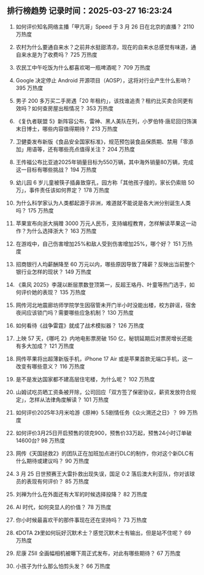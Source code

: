 
## 排行榜趋势 记录时间：2025-03-27 16:23:24
  
  1. 如何评价知名网络主播「甲亢哥」Speed 于 3 月 26 日在北京的直播？ 2110 万热度
    
  2. 农村为什么要通自来水？之前井水挺甜清凉，现在的自来水总感觉有味道，通自来水是为了收费吗？ 725 万热度
    
  3. 农民工中午吃饭为什么都喜欢喝一瓶啤酒呢？ 709 万热度
    
  4. Google 决定停止 Android 开源项目（AOSP），这将对行业产生什么影响？ 395 万热度
    
  5. 男子 200 多万买二手房遇「20 年租约」，该找谁追责？租约比买卖合同更有效吗？如何查房屋出租情况？ 353 万热度
    
  6. 《复仇者联盟 5》新阵容公布，雷神、黑人美队在列，小罗伯特·唐尼回归饰演末日博士，哪些内容值得期待？ 213 万热度
    
  7. 卫健委发布新版《食品安全国家标准》，规范预包装食品保质期、禁用「零添加」用语等，还有哪些亮点值得关注？ 204 万热度
    
  8. 王传福公布比亚迪2025年销量目标为550万辆，其中海外销量80万辆，完成这一目标有哪些挑战？ 194 万热度
    
  9. 幼儿园 6 岁儿童被筷子插鼻致穿孔，园方称「其他孩子撞的，家长仍索赔 50 万」，事件责任该如何界定？ 178 万热度
    
  10. 为什么科学家认为人类都起源于非洲，难道就不能说是各大洲分别诞生人类吗？ 175 万热度
    
  11. 苹果宣布向浙大捐赠 3000 万元人民币，支持编程教育，怎样解读苹果这一动作？为什么选择浙大？ 163 万热度
    
  12. 在游戏中，自己伤害增加25%和敌人受到伤害增加25%，哪个好？ 151 万热度
    
  13. 招商银行人均薪酬降至 60 万元以内，哪些原因导致了降薪？反映出当前整个银行业怎样的现状？ 149 万热度
    
  14. 《乘风 2025》李晟以断层票数登顶第一，反超王珞丹、叶童等热门选手，如何评价她的表现？ 135 万热度
    
  15. 网传河北地震廊坊师学院学生因宿管未开门半小时没能出楼，校方辟谣，宿舍夜间应该锁门吗？需要哪些应急机制？ 130 万热度
    
  16. 如何看待《战争雷霆》就成了战术模拟器？ 126 万热度
    
  17. 上映 57 天，《哪吒 2》内地电影票房破 150 亿，秘钥延期后对票房增长还能有多大加成？ 121 万热度
    
  18. 网传苹果将出超薄新版手机，iPhone 17 Air 或是苹果首款无端口手机，这一改变有哪些意义？ 116 万热度
    
  19. 是不是发达国家都不建高层住宅楼，为什么呢？ 102 万热度
    
  20. 山姆试吃员晒工资条被开除，公司回应「双方签了保密协议，薪资发放符合规定」，怎样从法律角度解读？ 101 万热度
    
  21. 如何评价2025年3月米哈游《原神》5.5剧情任务《众火溯还之日》？ 99 万热度
    
  22. 如何评价3月25日开启预售的领克900，预售价33万起，预售24小时订单破14600台? 98 万热度
    
  23. 网传《天国拯救2》的团队正在加班加点进行DLC的制作，你对这个新DLC有什么期待或建议吗？ 90 万热度
    
  24. 3 月 25 日世预赛王大雷扑救出现失误，国足 0:2 落后澳大利亚队，你对该球员的表现有何评价？ 85 万热度
    
  25. 刘禅为什么在外面还有大军的时候选择投降？ 82 万热度
    
  26. AI 时代，如何突显人的价值？ 78 万热度
    
  27. 你小时候最喜欢干的那件事现在还在坚持吗？ 73 万热度
    
  28. 《DOTA 2》里如何玩好沉默术士？感觉沉默术士有输出，但是站不住呢？ 69 万热度
    
  29. 尼康 Z5Ⅱ 全画幅相机被曝下周正式发布，对此有哪些期待？ 67 万热度
    
  30. 小孩子为什么那么怕剪头发？ 66 万热度
    
